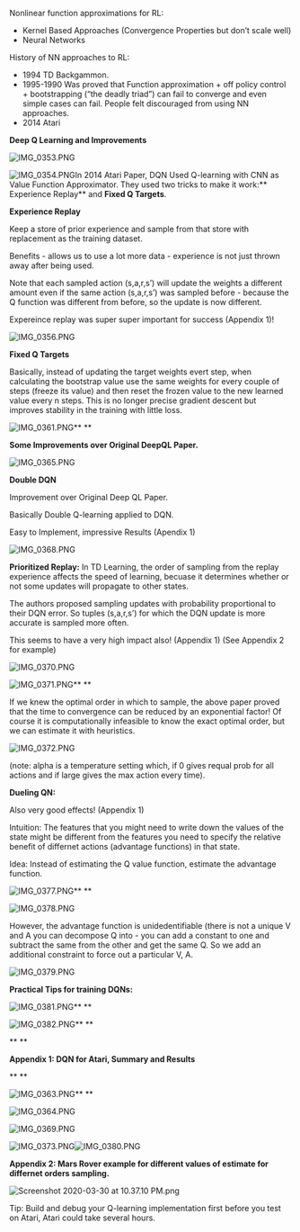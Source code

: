 Nonlinear function approximations for RL:

* Kernel Based Approaches (Convergence Properties but don’t scale well)
* Neural Networks

History of NN approaches to RL:

* 1994 TD Backgammon.
* 1995-1990 Was proved that Function approximation + off policy control + bootstrapping (“the deadly triad”) can fail to converge and even simple cases can fail. People felt discouraged from using NN approaches.
* 2014 Atari

**Deep Q Learning and Improvements**

![IMG\_0353.PNG](/assets/blog_resources/33E15FDDDFE6750133831D8872A18C05.png)

![IMG\_0354.PNG](/assets/blog_resources/5190FC2120E936D9EF15AD9374F22FC0.png)In 2014 Atari Paper, DQN Used Q-learning with CNN as Value Function Approximator. They used two tricks to make it work:** Experience Replay** and **Fixed Q Targets**.

**Experience Replay**

Keep a store of prior experience and sample from that store with replacement as the training dataset.

Benefits - allows us to use a lot more data - experience is not just thrown away after being used.

Note that each sampled action (s,a,r,s’) will update the weights a different amount even if the same action (s,a,r,s’) was sampled before - because the Q function was different from before, so the update is now different.

Expereince replay was super super important for success (Appendix 1)!

![IMG\_0356.PNG](/assets/blog_resources/A099571ED17B400B5B231B91F393A50F.png)

**Fixed Q Targets**

Basically, instead of updating the target weights evert step, when calculating the bootstrap value use the same weights for every couple of steps (freeze its value) and then reset the frozen value to the new learned value every n steps. This is no longer precise gradient descent but improves stability in the training with little loss.

![IMG\_0361.PNG](/assets/blog_resources/63EA01AB4D93B23DC611BB203D87780C.png)**
**

**Some Improvements over Original DeepQL Paper.**

![IMG\_0365.PNG](/assets/blog_resources/805B01368095142AC4FA43F091CDC19B.png)

**Double DQN**

Improvement over Original Deep QL Paper.

Basically Double Q-learning applied to DQN.

Easy to Implement, impressive Results (Apendix 1)

![IMG\_0368.PNG](/assets/blog_resources/9AF705BB4C5233FD751755531A5A93EF.png)

**Prioritized Replay:** In TD Learning, the order of sampling from the replay experience affects the speed of learning, becuase it determines whether or not some updates will propagate to other states.

The authors proposed sampling updates with probability proportional to their DQN error. So tuples (s,a,r,s’) for which the DQN update is more accurate is sampled more often.

This seems to have a very high impact also! (Appendix 1) (See Appendix 2 for example)

![IMG\_0370.PNG](/assets/blog_resources/7E35C5C7B92DBA576CFAEF97B9DB97E7.png)

![IMG\_0371.PNG](/assets/blog_resources/88744C88680EB517DB0463722105F261.png)**
**

If we knew the optimal order in which to sample, the above paper proved that the time to convergence can be reduced by an exponential factor! Of course it is computationally infeasible to know the exact optimal order, but we can estimate it with heuristics.

![IMG\_0372.PNG](/assets/blog_resources/E96BEBC5DD7BA145067F3A821AAC5B91.png)

(note: alpha is a temperature setting which, if 0 gives requal prob for all actions and if large gives the max action every time).

**Dueling QN:**

Also very good effects! (Appendix 1)

Intuition: The features that you might need to write down the values of the state might be different from the features you need to specify the relative benefit of differnet actions (advantage functions) in that state.

Idea: Instead of estimating the Q value function, estimate the advantage function. 

![IMG\_0377.PNG](/assets/blog_resources/F340CDBEC3734A6FF08B8325DB6CD079.png)**
**

![IMG\_0378.PNG](/assets/blog_resources/312B1A5EE7BEA30695820AE5D92A818B.png)

However, the advantage function is unidedentifiable (there is not a unique V and A you can decompose Q into - you can add a constant to one and subtract the same from the other and get the same Q. So we add an additional constraint to force out a particular V, A.

![IMG\_0379.PNG](/assets/blog_resources/6AF1C48EDDC8F636037014E6A68260E5.png)

**Practical Tips for training DQNs:**

![IMG\_0381.PNG](/assets/blog_resources/188FC6FC5501B7DBCD0CD073DCA43117.png)**
**

![IMG\_0382.PNG](/assets/blog_resources/EBBC606249373B3E847B93FC9B354A3B.png)**
**

**
**

**Appendix 1: DQN for Atari, Summary and Results**

**
**

![IMG\_0363.PNG](/assets/blog_resources/E2D1FF7746FD28242A436437C57E395D.png)**
**

![IMG\_0364.PNG](/assets/blog_resources/4215D1F9423E745CB7848C1F76BBD480.png)

![IMG\_0369.PNG](/assets/blog_resources/9779CDACDF2B9DA1AF892F8CBF6E2037.png)

![IMG\_0373.PNG](/assets/blog_resources/F3232A687403CD1D4403E502AD1232DE.png)![IMG\_0380.PNG](/assets/blog_resources/A25B85C1A5958A27E118CA979108F5BA.png)

**Appendix 2: Mars Rover example for different values of estimate for differnet orders sampling.**

![Screenshot 2020-03-30 at 10.37.10 PM.png](/assets/blog_resources/412C1AD81D175D3A89444163354C8D45.png)

Tip: Build and debug your Q-learning implementation first before you test on Atari, Atari could take several hours.

